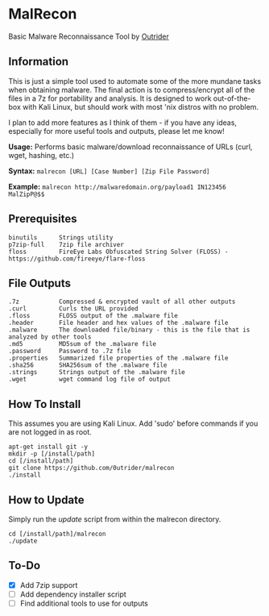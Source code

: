 # MalRecon
Basic Malware Reconnaissance Tool
by [Outrider](https://github.com/0utrider)

## Information
This is just a simple tool used to automate some of the more mundane tasks when obtaining malware. The final action is to compress/encrypt all of the files in a 7z for portability and analysis. It is designed to work out-of-the-box with Kali Linux, but should work with most 'nix distros with no problem.

I plan to add more features as I think of them - if you have any ideas, especially for more useful tools and outputs, please let me know!

**Usage:** Performs basic malware/download reconnaissance of URLs (curl, wget, hashing, etc.)

**Syntax:**		`malrecon [URL] [Case Number] [Zip File Password]`

**Example:**	`malrecon http://malwaredomain.org/payload1 IN123456 MalZipP@$$`

## Prerequisites
```
binutils      Strings utility
p7zip-full    7zip file archiver
floss         FireEye Labs Obfuscated String Solver (FLOSS) - https://github.com/fireeye/flare-floss
```

## File Outputs
```
.7z           Compressed & encrypted vault of all other outputs
.curl         Curls the URL provided
.floss        FLOSS output of the .malware file
.header       File header and hex values of the .malware file
.malware      The downloaded file/binary - this is the file that is analyzed by other tools
.md5          MD5sum of the .malware file
.password     Password to .7z file
.properties   Summarized file properties of the .malware file
.sha256       SHA256sum of the .malware file
.strings      Strings output of the .malware file
.wget         wget command log file of output
```

## How To Install
This assumes you are using Kali Linux. Add 'sudo' before commands if you are not logged in as root.

```
apt-get install git -y
mkdir -p [/install/path]
cd [/install/path]
git clone https://github.com/0utrider/malrecon
./install
```

## How to Update
Simply run the *update* script from within the malrecon directory.

```
cd [/install/path]/malrecon
./update
```

## To-Do
- [x] Add 7zip support
- [ ] Add dependency installer script
- [ ] Find additional tools to use for outputs
